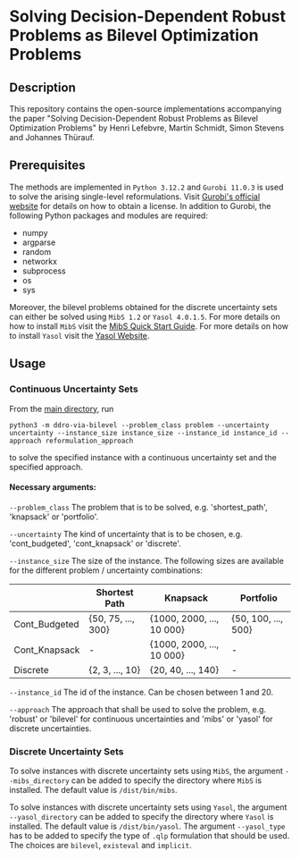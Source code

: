 # Solving Decision-Dependent Robust Problems as Bilevel Optimization Problems

## Description
This repository contains the open-source implementations accompanying the paper "Solving Decision-Dependent Robust Problems as Bilevel Optimization Problems" by Henri Lefebvre, Martin Schmidt, Simon Stevens and Johannes Thürauf.

## Prerequisites
The methods are implemented in `Python 3.12.2` and `Gurobi 11.0.3` is used to solve the arising single-level reformulations. Visit [Gurobi's official website](https://www.gurobi.com/academia/academic-program-and-licenses) for details on how to obtain a license. In addition to Gurobi, the following Python packages and modules are required:

* numpy
* argparse
* random
* networkx
* subprocess
* os
* sys

Moreover, the bilevel problems obtained for the discrete uncertainty sets can either be solved using `MibS 1.2` or `Yasol 4.0.1.5`. For more details on how to install `MibS` visit the [MibS Quick Start Guide](https://coin-or.github.io/MibS/). For more details on how to install `Yasol` visit the [Yasol Website](https://tm-vm-2.wiwi.uni-siegen.de/yasol-software.html).

## Usage
### Continuous Uncertainty Sets
From the [main directory](./), run
```
python3 -m ddro-via-bilevel --problem_class problem --uncertainty uncertainty --instance_size instance_size --instance_id instance_id --approach reformulation_approach
```
to solve the specified instance with a continuous uncertainty set and the specified approach.

#### Necessary arguments:
`--problem_class`
The problem that is to be solved, e.g. 'shortest_path', 'knapsack' or 'portfolio'.

`--uncertainty`
The kind of uncertainty that is to be chosen, e.g. 'cont_budgeted', 'cont_knapsack' or 'discrete'.

`--instance_size`
The size of the instance. The following sizes are available for the different problem / uncertainty combinations:

|               | Shortest Path      | Knapsack                  | Portfolio           |
|---------------|--------------------|---------------------------|---------------------|
| Cont_Budgeted | {50, 75, ..., 300} | {1000, 2000, ..., 10 000} | {50, 100, ..., 500} |
| Cont_Knapsack |          -         | {1000, 2000, ..., 10 000} |          -          |
| Discrete      |   {2, 3, ..., 10}  |     {20, 40, ..., 140}    |          -          |

`--instance_id`
The id of the instance. Can be chosen between 1 and 20.

`--approach`
The approach that shall be used to solve the problem, e.g. 'robust' or 'bilevel' for continuous uncertainties and 'mibs' or 'yasol' for discrete uncertainties.

### Discrete Uncertainty Sets
To solve instances with discrete uncertainty sets using `MibS`, the argument `--mibs_directory` can be added to specify the directory where `MibS` is installed. The default value is `/dist/bin/mibs`.

To solve instances with discrete uncertainty sets using `Yasol`, the argument `--yasol_directory` can be added to specify the directory where `Yasol` is installed. The default value is `/dist/bin/yasol`. 
The argument `--yasol_type` has to be added to specify the type of `.qlp` formulation that should be used. The choices are `bilevel`, `existeval` and `implicit`.  
